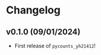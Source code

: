 # Changelog

<!--next-version-placeholder-->

## v0.1.0 (09/01/2024)

- First release of `pycounts_yh21412`!